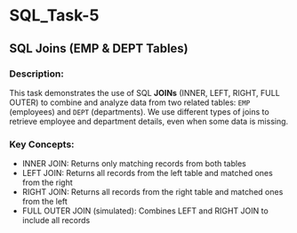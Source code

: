 # SQL_Task-5

## SQL Joins (EMP & DEPT Tables)

### Description:
This task demonstrates the use of SQL **JOINs** (INNER, LEFT, RIGHT, FULL OUTER) to combine and analyze data from two related tables: `EMP` (employees) and `DEPT` (departments). We use different types of joins to retrieve employee and department details, even when some data is missing.

### Key Concepts:
- INNER JOIN: Returns only matching records from both tables
- LEFT JOIN: Returns all records from the left table and matched ones from the right
- RIGHT JOIN: Returns all records from the right table and matched ones from the left
- FULL OUTER JOIN (simulated): Combines LEFT and RIGHT JOIN to include all records

